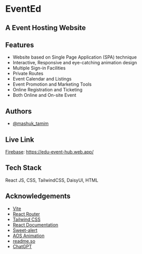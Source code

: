 

# EventEd
## A Event Hosting Website


## Features

- Website based on Single Page Application (SPA) technique
- Interactive, Responsive and eye-catching animation design
- Multiple Sign-in Facilities
- Private Routes
- Event Calendar and Listings
- Event Promotion and Marketing Tools
- Online Registration and Ticketing
- Both Online and On-site Event

## Authors

- [@mashuk_tamim](https://github.com/mashuk-tamim)


## Live Link

[Firebase](https://edu-event-hub.web.app/):
https://edu-event-hub.web.app/


## Tech Stack

React JS, CSS, TailwindCSS, DaisyUI, HTML


## Acknowledgements
-  [Vite](https://vitejs.dev/)
-  [React Router](https://reactrouter.com/en/main)
-  [Tailwind CSS](https://tailwindcss.com/)
-  [React Documentation](https://react.dev/)
-  [Sweet-alert](https://sweetalert.js.org/guides/)
-  [AOS Animation](https://www.npmjs.com/package/aos)
-  [readme.so](https://readme.so/editor/)
-  [ChatGPT](https://chat.openai.com/)


